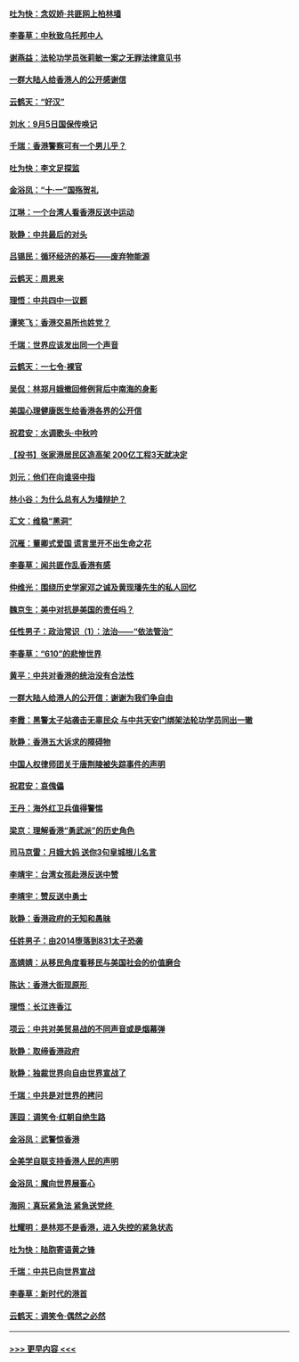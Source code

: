 #### [吐为快：念奴娇‧共匪网上柏林墙](../pages/nsc993/n11519122.md?t=09132333) 
#### [李春草：中秋致乌托邦中人](../pages/nsc993/n11518776.md?t=09132333) 
#### [谢燕益：法轮功学员张莉敏一案之无罪法律意见书](../pages/nsc993/n11517600.md?t=09132333) 
#### [一群大陆人给香港人的公开感谢信](../pages/nsc993/n11514797.md?t=09132333) 
#### [云鹤天：“好汉”](../pages/nsc993/n11513536.md?t=09132333) 
#### [刘水：9月5日国保传唤记](../pages/nsc993/n11513460.md?t=09132333) 
#### [千瑞：香港警察可有一个男儿乎？](../pages/nsc993/n11513109.md?t=09132333) 
#### [吐为快：李文足探监](../pages/nsc993/n11509622.md?t=09132333) 
#### [金浴凤：“十‧一”国殇贺礼](../pages/nsc993/n11509593.md?t=09132333) 
#### [江琳：一个台湾人看香港反送中运动](../pages/nsc993/n11509211.md?t=09132333) 
#### [耿静：中共最后的对头](../pages/nsc993/n11508308.md?t=09132333) 
#### [吕锡民：循环经济的基石——废弃物能源](../pages/nsc993/n11508212.md?t=09132333) 
#### [云鹤天：周恩来](../pages/nsc993/n11508055.md?t=09132333) 
#### [理悟：中共四中一议题](../pages/nsc993/n11507782.md?t=09132333) 
#### [谭笑飞：香港交易所也姓党？](../pages/nsc993/n11507753.md?t=09132333) 
#### [千瑞：世界应该发出同一个声音](../pages/nsc993/n11507290.md?t=09132333) 
#### [云鹤天：一七令‧裸官](../pages/nsc993/n11507177.md?t=09132333) 
#### [吴侃：林郑月娥撤回修例背后中南海的身影](../pages/nsc993/n11506876.md?t=09132333) 
#### [美国心理健康医生给香港各界的公开信](../pages/nsc993/n11506809.md?t=09132333) 
#### [祝君安：水调歌头‧中秋吟](../pages/nsc993/n11506758.md?t=09132333) 
#### [【投书】张家港居民区造高架 200亿工程3天就决定](../pages/nsc993/n11506682.md?t=09132333) 
#### [刘元：他们在向谁竖中指](../pages/nsc993/n11505384.md?t=09132333) 
#### [林小谷：为什么总有人为墙辩护？](../pages/nsc993/n11505226.md?t=09132333) 
#### [汇文：维稳“黑洞”](../pages/nsc993/n11504347.md?t=09132333) 
#### [沉雁：董卿式爱国 谎言里开不出生命之花](../pages/nsc993/n11503215.md?t=09132333) 
#### [李春草：闻共匪作乱香港有感](../pages/nsc993/n11503072.md?t=09132333) 
#### [仲维光：围绕历史学家邓之诚及黄现璠先生的私人回忆](../pages/nsc993/n11501330.md?t=09132333) 
#### [魏京生：美中对抗是美国的责任吗？](../pages/nsc993/n11500723.md?t=09132333) 
#### [任性男子：政治常识（1）：法治——“依法管治”](../pages/nsc993/n11500791.md?t=09132333) 
#### [李春草：“610”的悲惨世界](../pages/nsc993/n11501141.md?t=09132333) 
#### [黄平：中共对香港的统治没有合法性](../pages/nsc993/n11499473.md?t=09132333) 
#### [一群大陆人给港人的公开信：谢谢为我们争自由](../pages/nsc993/n11500402.md?t=09132333) 
#### [李霞：黑警太子站袭击无辜民众 与中共天安门绑架法轮功学员同出一辙](../pages/nsc993/n11499805.md?t=09132333) 
#### [耿静：香港五大诉求的障碍物](../pages/nsc993/n11497578.md?t=09132333) 
#### [中国人权律师团关于唐荆陵被失踪事件的声明](../pages/nsc993/n11500014.md?t=09132333) 
#### [祝君安：哀傀儡](../pages/nsc993/n11499776.md?t=09132333) 
#### [王丹：海外红卫兵值得警惕](../pages/nsc993/n11498138.md?t=09132333) 
#### [梁京：理解香港“勇武派”的历史角色](../pages/nsc993/n11498006.md?t=09132333) 
#### [司马京雷：月娥大妈  送你3句皇城根儿名言](../pages/nsc993/n11497885.md?t=09132333) 
#### [李靖宇：台湾女孩赴港反送中赞](../pages/nsc993/n11497721.md?t=09132333) 
#### [李靖宇：赞反送中勇士](../pages/nsc993/n11497452.md?t=09132333) 
#### [耿静：香港政府的无知和愚昧](../pages/nsc993/n11494238.md?t=09132333) 
#### [任姓男子：由2014堕落到831太子恐袭](../pages/nsc993/n11496683.md?t=09132333) 
#### [高婧婧：从移民角度看移民与美国社会的价值磨合](../pages/nsc993/n11495757.md?t=09132333) 
#### [陈达：香港大街现原形 ](../pages/nsc993/n11495441.md?t=09132333) 
#### [理悟：长江连香江](../pages/nsc993/n11495377.md?t=09132333) 
#### [项云：中共对美贸易战的不同声音或是烟幕弹](../pages/nsc993/n11494929.md?t=09132333) 
#### [耿静：取缔香港政府](../pages/nsc993/n11494218.md?t=09132333) 
#### [耿静：独裁世界向自由世界宣战了](../pages/nsc993/n11494190.md?t=09132333) 
#### [千瑞：中共是对世界的拷问](../pages/nsc993/n11493021.md?t=09132333) 
#### [莲园：调笑令‧红朝自绝生路](../pages/nsc993/n11493011.md?t=09132333) 
#### [金浴凤：武警惊香港](../pages/nsc993/n11492994.md?t=09132333) 
#### [全美学自联支持香港人民的声明](../pages/nsc993/n11492630.md?t=09132333) 
#### [金浴凤：魔向世界展畜心](../pages/nsc993/n11492599.md?t=09132333) 
#### [海网：真玩紧急法 紧急送党终 ](../pages/nsc993/n11492535.md?t=09132333) 
#### [杜耀明：是林郑不是香港，进入失控的紧急状态](../pages/nsc993/n11491420.md?t=09132333) 
#### [吐为快：陆胞寄语黄之锋](../pages/nsc993/n11491117.md?t=09132333) 
#### [千瑞：中共已向世界宣战](../pages/nsc993/n11490123.md?t=09132333) 
#### [李春草：新时代的港首](../pages/nsc993/n11489864.md?t=09132333) 
#### [云鹤天：调笑令·偶然之必然](../pages/nsc993/n11489701.md?t=09132333) 

----
#### [ >>> 更早内容 <<< ](../indexes/nsc993-earlier.md)
